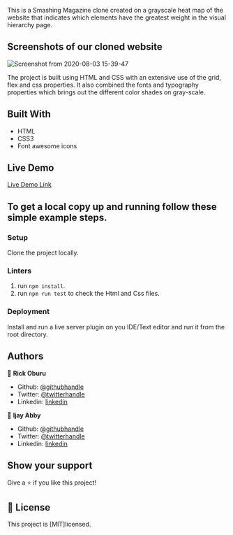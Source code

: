
 This is a Smashing Magazine clone created on a grayscale heat map of the website that indicates which elements have the greatest weight in the visual hierarchy page.


## Screenshots of our cloned website

![Screenshot from 2020-08-03 15-39-47](https://user-images.githubusercontent.com/43843720/89183972-bec0a000-d5a0-11ea-955c-864bf0aaa20b.png)


The project is built using HTML and CSS with an extensive use of the grid, flex and css properties. It also combined the fonts and typography properties which brings out the different color shades on gray-scale.

## Built With

- HTML
- CSS3
- Font awesome icons

## Live Demo

[Live Demo Link](https://raw.githack.com/RICKCOYL/Design-Teardown/homepage/index.html)

## To get a local copy up and running follow these simple example steps.

### Setup

Clone the project locally.

### Linters

1. run `npm install`.
2. run `npm run test` to check the Html and Css files.

### Deployment

Install and run a live server plugin on you IDE/Text editor and run it from the root directory.

## Authors

👤 **Rick Oburu**

- Github: [@githubhandle](https://github.com/RICKCOYL )
- Twitter: [@twitterhandle](https://twitter.com/rickoburu)
- Linkedin: [linkedin](https://www.linkedin.com/in/rick-oburu-8627591a4/ )

👤 **Ijay Abby**

- Github: [@githubhandle](https://github.com/ijayabby)
- Twitter: [@twitterhandle](https://twitter.com/ijay_js)
- Linkedin: [linkedin](https://www.linkedin.com/in/ijayabby4/)

## Show your support

Give a ⭐️ if you like this project!

## 📝 License

This project is [MIT]licensed.